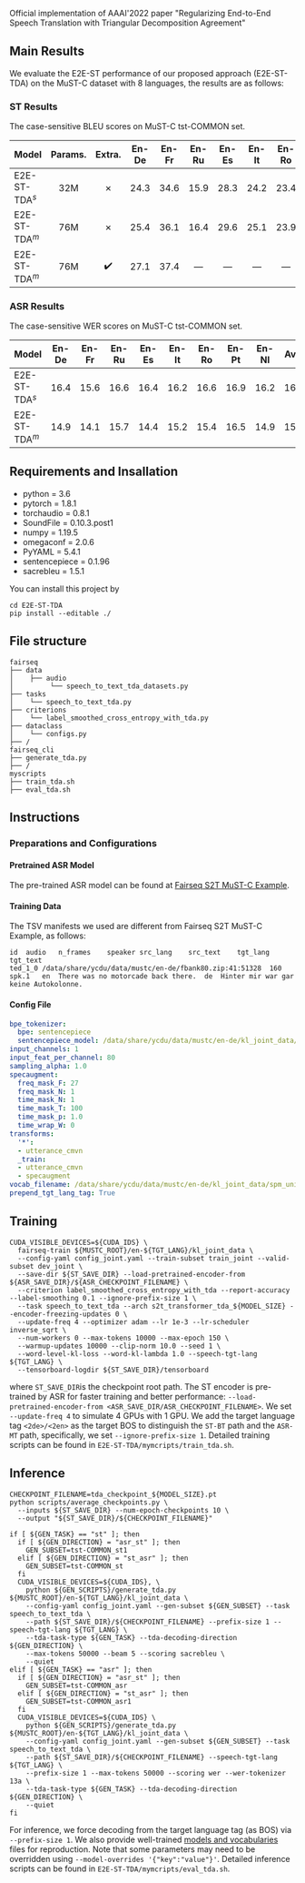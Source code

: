 Official implementation of AAAI'2022 paper "Regularizing End-to-End Speech Translation with Triangular Decomposition Agreement"

## Main Results

We evaluate the E2E-ST performance of our proposed approach (E2E-ST-TDA) on the MuST-C dataset with 8 languages, the results are as follows:

### ST Results
The case-sensitive BLEU scores on MuST-C tst-COMMON set. 

| Model          | Params. | Extra. | En-De | En-Fr | En-Ru | En-Es | En-It | En-Ro | En-Pt | En-Nl | Avg. |
| :------------- | :-----: | :----: | :---: | :---: | :---: | :---: | :---: | :---: | :---: | :---: | :--: |
| E2E-ST-TDA$^s$ |   32M   |   ✗    | 24.3  | 34.6  | 15.9  | 28.3  | 24.2  | 23.4  | 30.3  | 28.7  | 26.2 |
| E2E-ST-TDA$^m$ |   76M   |   ✗    | 25.4  | 36.1  | 16.4  | 29.6  | 25.1  | 23.9  | 31.1  | 29.6  | 27.2 |
| E2E-ST-TDA$^m$ |   76M   |   ✔️    | 27.1  | 37.4  |   —   |   —   |   —   |   —   |   —   |   —   |  —   |

### ASR Results

The case-sensitive WER scores on MuST-C tst-COMMON set. 

| Model          | En-De | En-Fr | En-Ru | En-Es | En-It | En-Ro | En-Pt | En-Nl | Avg. |
| :------------- | :---: | :---: | :---: | :---: | :---: | :---: | :---: | :---: | :--: |
| E2E-ST-TDA$^s$ | 16.4  | 15.6  | 16.6  | 16.4  | 16.2  | 16.6  | 16.9  | 16.2  | 16.4 |
| E2E-ST-TDA$^m$ | 14.9  | 14.1  | 15.7  | 14.4  | 15.2  | 15.4  | 16.5  | 14.9  | 15.1 |

## Requirements and Insallation

* python = 3.6
* pytorch = 1.8.1
* torchaudio = 0.8.1
* SoundFile = 0.10.3.post1
* numpy = 1.19.5
* omegaconf = 2.0.6
* PyYAML = 5.4.1
* sentencepiece = 0.1.96
* sacrebleu = 1.5.1

You can install this project by
```shell
cd E2E-ST-TDA
pip install --editable ./
```

## File structure

```text
fairseq
├── data
│    ├── audio
│         └── speech_to_text_tda_datasets.py
├── tasks
│    └── speech_to_text_tda.py
├── criterions
│    └── label_smoothed_cross_entropy_with_tda.py
├── dataclass
│    └── configs.py
├── /
fairseq_cli
├── generate_tda.py
├── /
myscripts
├── train_tda.sh
├── eval_tda.sh
```

## Instructions
### Preparations and Configurations
#### Pretrained ASR Model
The pre-trained ASR model can be found at [Fairseq S2T MuST-C Example](https://github.com/pytorch/fairseq/blob/main/examples/speech_to_text/docs/mustc_example.md).

#### Training Data

The TSV manifests we used are different from Fairseq S2T MuST-C Example, as follows:

``` tsv
id	audio	n_frames	speaker	src_lang	src_text	tgt_lang	tgt_text
ted_1_0	/data/share/ycdu/data/mustc/en-de/fbank80.zip:41:51328	160	spk.1	en	There was no motorcade back there.	de	Hinter mir war gar keine Autokolonne.
```

#### Config File

```yaml
bpe_tokenizer:
  bpe: sentencepiece
  sentencepiece_model: /data/share/ycdu/data/mustc/en-de/kl_joint_data/spm_unigram10000_joint.model
input_channels: 1
input_feat_per_channel: 80
sampling_alpha: 1.0
specaugment:
  freq_mask_F: 27
  freq_mask_N: 1
  time_mask_N: 1
  time_mask_T: 100
  time_mask_p: 1.0
  time_wrap_W: 0
transforms:
  '*':
  - utterance_cmvn
  _train:
  - utterance_cmvn
  - specaugment
vocab_filename: /data/share/ycdu/data/mustc/en-de/kl_joint_data/spm_unigram10000_joint.txt
prepend_tgt_lang_tag: True
```

## Training

```shell
CUDA_VISIBLE_DEVICES=${CUDA_IDS} \
  fairseq-train ${MUSTC_ROOT}/en-${TGT_LANG}/kl_joint_data \
  --config-yaml config_joint.yaml --train-subset train_joint --valid-subset dev_joint \
  --save-dir ${ST_SAVE_DIR} --load-pretrained-encoder-from ${ASR_SAVE_DIR}/${ASR_CHECKPOINT_FILENAME} \
  --criterion label_smoothed_cross_entropy_with_tda --report-accuracy --label-smoothing 0.1 --ignore-prefix-size 1 \
  --task speech_to_text_tda --arch s2t_transformer_tda_${MODEL_SIZE} --encoder-freezing-updates 0 \
  --update-freq 4 --optimizer adam --lr 1e-3 --lr-scheduler inverse_sqrt \
  --num-workers 0 --max-tokens 10000 --max-epoch 150 \
  --warmup-updates 10000 --clip-norm 10.0 --seed 1 \
  --word-level-kl-loss --word-kl-lambda 1.0 --speech-tgt-lang ${TGT_LANG} \
  --tensorboard-logdir ${ST_SAVE_DIR}/tensorboard 
```

where `ST_SAVE_DIR`is the checkpoint root path. The ST encoder is pre-trained by ASR for faster training and better performance: `--load-pretrained-encoder-from <ASR_SAVE_DIR/ASR_CHECKPOINT_FILENAME>`. We set `--update-freq 4` to simulate 4 GPUs with 1 GPU.  We add the target language tag `<2de>/<2en>` as the target BOS to distinguish the `ST-BT` path and the `ASR-MT` path, specifically, we set `--ignore-prefix-size 1`. Detailed training scripts can be found in `E2E-ST-TDA/mymcripts/train_tda.sh`.

## Inference

```shell
CHECKPOINT_FILENAME=tda_checkpoint_${MODEL_SIZE}.pt
python scripts/average_checkpoints.py \
  --inputs ${ST_SAVE_DIR} --num-epoch-checkpoints 10 \
  --output "${ST_SAVE_DIR}/${CHECKPOINT_FILENAME}"

if [ ${GEN_TASK} == "st" ]; then
  if [ ${GEN_DIRECTION} = "asr_st" ]; then
    GEN_SUBSET=tst-COMMON_st1
  elif [ ${GEN_DIRECTION} = "st_asr" ]; then
    GEN_SUBSET=tst-COMMON_st
  fi
  CUDA_VISIBLE_DEVICES=${CUDA_IDS}, \
    python ${GEN_SCRIPTS}/generate_tda.py  ${MUSTC_ROOT}/en-${TGT_LANG}/kl_joint_data \
    --config-yaml config_joint.yaml --gen-subset ${GEN_SUBSET} --task speech_to_text_tda \
    --path ${ST_SAVE_DIR}/${CHECKPOINT_FILENAME} --prefix-size 1 --speech-tgt-lang ${TGT_LANG} \
    --tda-task-type ${GEN_TASK} --tda-decoding-direction ${GEN_DIRECTION} \
    --max-tokens 50000 --beam 5 --scoring sacrebleu \
    --quiet
elif [ ${GEN_TASK} == "asr" ]; then
  if [ ${GEN_DIRECTION} = "asr_st" ]; then
    GEN_SUBSET=tst-COMMON_asr
  elif [ ${GEN_DIRECTION} = "st_asr" ]; then
    GEN_SUBSET=tst-COMMON_asr1
  fi
  CUDA_VISIBLE_DEVICES=${CUDA_IDS} \
    python ${GEN_SCRIPTS}/generate_tda.py ${MUSTC_ROOT}/en-${TGT_LANG}/kl_joint_data \
    --config-yaml config_joint.yaml --gen-subset ${GEN_SUBSET} --task speech_to_text_tda \
    --path ${ST_SAVE_DIR}/${CHECKPOINT_FILENAME} --speech-tgt-lang ${TGT_LANG} \
    --prefix-size 1 --max-tokens 50000 --scoring wer --wer-tokenizer 13a \
    --tda-task-type ${GEN_TASK} --tda-decoding-direction ${GEN_DIRECTION} \
    --quiet
fi
```

For inference, we force decoding from the target language tag (as BOS) via `--prefix-size 1`. We also provide well-trained [models and vocabularies](https://drive.google.com/drive/folders/1WDgue_Bm1HxRmpKVf_mAmz0rbdUKQMox?usp=sharing) files for reproduction. Note that some parameters may need to be overridden using `--model-overrides '{"key":"value"}'`. Detailed inference scripts can be found in `E2E-ST-TDA/mymcripts/eval_tda.sh`.
